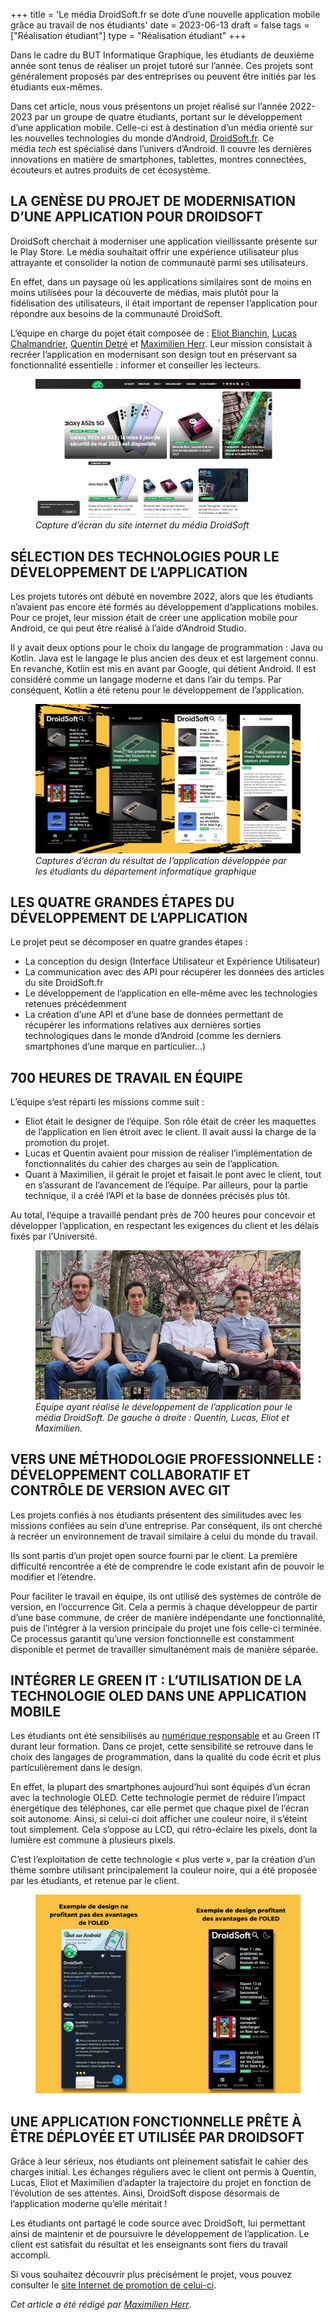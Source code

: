 +++
title = 'Le média DroidSoft.fr se dote d’une nouvelle application mobile grâce au travail de nos étudiants'
date = 2023-06-13
draft = false
tags = ["Réalisation étudiant"]
type = "Réalisation étudiant"
+++

  

Dans le cadre du BUT Informatique Graphique, les étudiants de deuxième année sont tenus de réaliser un projet tutoré sur l’année. Ces projets sont généralement proposés par des entreprises ou peuvent être initiés par les étudiants eux-mêmes.



Dans cet article, nous vous présentons un projet réalisé sur l’année 2022-2023 par un groupe de quatre étudiants, portant sur le développement d’une application mobile. Celle-ci est à destination d’un média orienté sur les nouvelles technologies du monde d’Android, [DroidSoft.fr](https://droidsoft.fr/). Ce média _tech_ est spécialisé dans l’univers d’Android. Il couvre les dernières innovations en matière de smartphones, tablettes, montres connectées, écouteurs et autres produits de cet écosystème.

  

## LA GENÈSE DU PROJET DE MODERNISATION D’UNE APPLICATION POUR DROIDSOFT

DroidSoft cherchait à moderniser une application vieillissante présente sur le Play Store. Le média souhaitait offrir une expérience utilisateur plus attrayante et consolider la notion de communauté parmi ses utilisateurs.

En effet, dans un paysage où les applications similaires sont de moins en moins utilisées pour la découverte de médias, mais plutôt pour la fidélisation des utilisateurs, il était important de repenser l’application pour répondre aux besoins de la communauté DroidSoft.

L’équipe en charge du pojet était composée de : [Eliot Bianchin](https://www.linkedin.com/in/eliot-bianchin/), [Lucas Chalmandrier](https://www.linkedin.com/in/lucas-chalmandrier/), [Quentin Detré](https://www.linkedin.com/in/quentin-detr%C3%A9/) et [Maximilien Herr](https://www.linkedin.com/in/maximilien-herr/). Leur mission consistait à recréer l’application en modernisant son design tout en préservant sa fonctionnalité essentielle : informer et conseiller les lecteurs.


<figure>
  <picture>
    <!-- AVIF -->
    <source type="image/avif" srcset="img/Capture-decran-du-site-internet-de-DroidSoft-2.avif">
    <!-- JPEG de repli pour les navigateurs qui ne supportent pas AVIF -->
    <img src="img/Capture-decran-du-site-internet-de-DroidSoft-2.jpg" loading="lazy">
  </picture>
  <figcaption><em>Capture d’écran du site internet du média DroidSoft</em></figcaption>
</figure>

## SÉLECTION DES TECHNOLOGIES POUR LE DÉVELOPPEMENT DE L’APPLICATION

Les projets tutorés ont débuté en novembre 2022, alors que les étudiants n’avaient pas encore été formés au développement d’applications mobiles. Pour ce projet, leur mission était de créer une application mobile pour Android, ce qui peut être réalisé à l’aide d’Android Studio.

Il y avait deux options pour le choix du langage de programmation : Java ou Kotlin. Java est le langage le plus ancien des deux et est largement connu. En revanche, Kotlin est mis en avant par Google, qui détient Android. Il est considéré comme un langage moderne et dans l’air du temps. Par conséquent, Kotlin a été retenu pour le développement de l’application.

<figure>
  <picture>
    <!-- AVIF -->
    <source type="image/avif" srcset="img/Capture-decran-resultat-final.avif">
    <!-- WebP -->
    <source type="image/webp" srcset="img/Capture-decran-resultat-final.webp">
    <!-- JPEG de repli pour les navigateurs qui ne supportent ni AVIF ni WebP -->
    <img src="img/Capture-decran-resultat-final.jpg" loading="lazy">
  </picture>
  <figcaption><em>Captures d’écran du résultat de l’application développée par les étudiants du département informatique graphique</em></figcaption>
</figure>

## LES QUATRE GRANDES ÉTAPES DU DÉVELOPPEMENT DE L’APPLICATION

Le projet peut se décomposer en quatre grandes étapes :

*   La conception du design (Interface Utilisateur et Expérience Utilisateur)
*   La communication avec des API pour récupérer les données des articles du site DroidSoft.fr
*   Le développement de l’application en elle-même avec les technologies retenues précédemment
*   La création d’une API et d’une base de données permettant de récupérer les informations relatives aux dernières sorties technologiques dans le monde d’Android (comme les derniers smartphones d’une marque en particulier…)

## 700 HEURES DE TRAVAIL EN ÉQUIPE

L’équipe s’est réparti les missions comme suit :

*   Eliot était le designer de l’équipe. Son rôle était de créer les maquettes de l’application en lien étroit avec le client. Il avait aussi la charge de la promotion du projet.
*   Lucas et Quentin avaient pour mission de réaliser l’implémentation de fonctionnalités du cahier des charges au sein de l’application.
*   Quant à Maximilien, il gérait le projet et faisait le pont avec le client, tout en s’assurant de l’avancement de l’équipe. Par ailleurs, pour la partie technique, il a créé l’API et la base de données précisés plus tôt.

Au total, l’équipe a travaillé pendant près de 700 heures pour concevoir et développer l’application, en respectant les exigences du client et les délais fixés par l’Université.

<figure>
  <picture>
    <!-- AVIF -->
    <source type="image/avif" srcset="img/equipe-developpement-application-droidsoft-Eliot-Maximilien-Lucas-Quentin.avif">
    <!-- WebP -->
    <source type="image/webp" srcset="img/equipe-developpement-application-droidsoft-Eliot-Maximilien-Lucas-Quentin.webp">
    <!-- JPEG de repli pour les navigateurs qui ne supportent ni AVIF ni WebP -->
    <img src="img/equipe-developpement-application-droidsoft-Eliot-Maximilien-Lucas-Quentin.jpg" loading="lazy">
  </picture>
  <figcaption><em>Équipe ayant réalisé le développement de l’application pour le média DroidSoft. De gauche à droite : Quentin, Lucas, Eliot et Maximilien.</em></figcaption>
</figure>

## VERS UNE MÉTHODOLOGIE PROFESSIONNELLE : DÉVELOPPEMENT COLLABORATIF ET CONTRÔLE DE VERSION AVEC GIT

Les projets confiés à nos étudiants présentent des similitudes avec les missions confiées au sein d’une entreprise. Par conséquent, ils ont cherché à recréer un environnement de travail similaire à celui du monde du travail.

Ils sont partis d’un projet open source fourni par le client. La première difficulté rencontrée a été de comprendre le code existant afin de pouvoir le modifier et l’étendre.

Pour faciliter le travail en équipe, ils ont utilisé des systèmes de contrôle de version, en l’occurrence Git. Cela a permis à chaque développeur de partir d’une base commune, de créer de manière indépendante une fonctionnalité, puis de l’intégrer à la version principale du projet une fois celle-ci terminée. Ce processus garantit qu’une version fonctionnelle est constamment disponible et permet de travailler simultanément mais de manière séparée.

  

## INTÉGRER LE GREEN IT : L’UTILISATION DE LA TECHNOLOGIE OLED DANS UNE APPLICATION MOBILE

Les étudiants ont été sensibilisés au [numérique responsable](https://ig.iut-clermont.fr/news/le-numerique-responsable-au-coeur-de-la-formation/) et au Green IT durant leur formation. Dans ce projet, cette sensibilité se retrouve dans le choix des langages de programmation, dans la qualité du code écrit et plus particulièrement dans le design.

En effet, la plupart des smartphones aujourd’hui sont équipés d’un écran avec la technologie OLED. Cette technologie permet de réduire l’impact énergétique des téléphones, car elle permet que chaque pixel de l’écran soit autonome. Ainsi, si celui-ci doit afficher une couleur noire, il s’éteint tout simplement. Cela s’oppose au LCD, qui rétro-éclaire les pixels, dont la lumière est commune à plusieurs pixels.

C’est l’exploitation de cette technologie « plus verte », par la création d’un thème sombre utilisant principalement la couleur noire, qui a été proposée par les étudiants, et retenue par le client.


<figure>
  <picture>
    <!-- AVIF -->
    <source type="image/avif" srcset="img/Design-OLED-application-DroidSoft.avif">
    <!-- WebP -->
    <source type="image/webp" srcset="img/Design-OLED-application-DroidSoft.webp">
    <!-- JPEG de repli pour les navigateurs qui ne supportent ni AVIF ni WebP -->
    <img src="img/Design-OLED-application-DroidSoft.jpg" loading="lazy">
  </picture>
</figure>

## UNE APPLICATION FONCTIONNELLE PRÊTE À ÊTRE DÉPLOYÉE ET UTILISÉE PAR DROIDSOFT

Grâce à leur sérieux, nos étudiants ont pleinement satisfait le cahier des charges initial. Les échanges réguliers avec le client ont permis à Quentin, Lucas, Eliot et Maximilien d’adapter la trajectoire du projet en fonction de l’évolution de ses attentes. Ainsi, DroidSoft dispose désormais de l’application moderne qu’elle méritait !

Les étudiants ont partagé le code source avec DroidSoft, lui permettant ainsi de maintenir et de poursuivre le développement de l’application. Le client est satisfait du résultat et les enseignants sont fiers du travail accompli.

Si vous souhaitez découvrir plus précisément le projet, vous pouvez consulter le [site Internet de promotion de celui-ci](https://maximilienherr.fr/droidsoft-app/).

 _Cet article a été rédigé par_ [_Maximilien Herr_](https://maximilienherr.fr/).